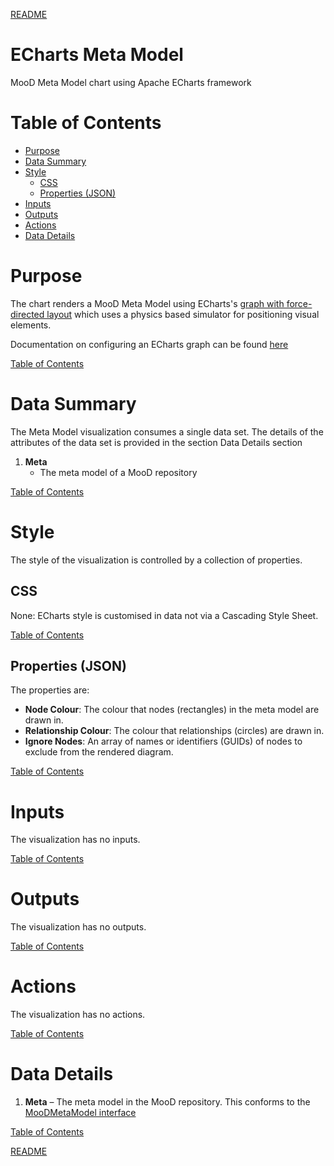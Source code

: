 [README](../../README.md)

# ECharts Meta Model

MooD Meta Model chart using Apache ECharts framework

# Table of Contents

*   [Purpose](#purpose)
*   [Data Summary](#data-summary)
*   [Style](#style)
    * [CSS](#css)
    * [Properties (JSON)](#properties-json)
*   [Inputs](#inputs)
*   [Outputs](#outputs)
*   [Actions](#actions)
*   [Data Details](#data-details)

# Purpose
The chart renders a MooD Meta Model using ECharts's [graph with force-directed layout](https://echarts.apache.org/examples/en/editor.html?c=graph-force) which uses a physics based simulator for positioning visual elements.

Documentation on configuring an ECharts graph can be found [here](https://echarts.apache.org/en/option.html#series-graph.layout)

[Table of Contents](#table-of-contents)

# Data Summary

The Meta Model visualization consumes a single data set. The details of the attributes of the data set is provided in the section Data Details section
1.	__Meta__
    * The meta model of a MooD repository

[Table of Contents](#table-of-contents)

# Style

The style of the visualization is controlled by a collection of properties.

## CSS

None: ECharts style is customised in data not via a Cascading Style Sheet.

[Table of Contents](#table-of-contents)

## Properties (JSON)

The properties are:

*	__Node Colour__: The colour that nodes (rectangles) in the meta model are drawn in.
*	__Relationship Colour__: The colour that relationships (circles) are drawn in.
*   __Ignore Nodes__: An array of names or identifiers (GUIDs) of nodes to exclude from the rendered diagram.

[Table of Contents](#table-of-contents)


# Inputs

The visualization has no inputs.

[Table of Contents](#table-of-contents)

# Outputs

The visualization has no outputs.

[Table of Contents](#table-of-contents)

# Actions

The visualization has no actions.

[Table of Contents](#table-of-contents)

# Data Details

1.	__Meta__ – The meta model in the MooD repository. This conforms to the [MooDMetaModel interface](../../docs/data-shape-schema.md#graphql-interfaces)

[Table of Contents](#table-of-contents)

[README](../../README.md)
